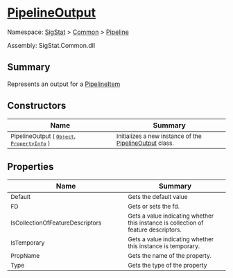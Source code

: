 # [PipelineOutput](./PipelineOutput.md)

Namespace: [SigStat]() > [Common](./../README.md) > [Pipeline](./README.md)

Assembly: SigStat.Common.dll

## Summary
Represents an output for a [PipelineItem](https://github.com/hargitomi97/sigstat/blob/master/docs/md/.md)

## Constructors

| Name<img width=300> | Summary<img width=300> | 
| --- | --- | 
| <sub>PipelineOutput ( [`Object`](https://docs.microsoft.com/en-us/dotnet/api/System.Object), [`PropertyInfo`](https://docs.microsoft.com/en-us/dotnet/api/System.Reflection.PropertyInfo) )</sub>| <sub>Initializes a new instance of the [PipelineOutput](https://github.com/hargitomi97/sigstat/blob/master/docs/md/SigStat/Common/Pipeline/PipelineOutput.md) class.</sub>| <br>


## Properties

| Name<img width=300> | Summary<img width=300> | 
| --- | --- | 
| <sub>Default</sub>| <sub>Gets the default value</sub>| <br>
| <sub>FD</sub>| <sub>Gets or sets the fd.</sub>| <br>
| <sub>IsCollectionOfFeatureDescriptors</sub>| <sub>Gets a value indicating whether this instance is collection of feature descriptors.</sub>| <br>
| <sub>IsTemporary</sub>| <sub>Gets a value indicating whether this instance is temporary.</sub>| <br>
| <sub>PropName</sub>| <sub>Gets the name of the property.</sub>| <br>
| <sub>Type</sub>| <sub>Gets the type of the property</sub>| <br>


